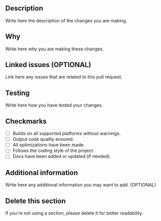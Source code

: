 ## Description

Write here the description of the changes you are making.

## Why

Write here why you are making these changes.

## Linked issues (OPTIONAL)

Link here any issues that are related to this pull request.

## Testing

Write here how you have tested your changes.

## Checkmarks

- [ ] Builds on all supported platforms without warnings.
- [ ] Output code quality ensured.
- [ ] All optimizations have been made.
- [ ] Follows the coding style of the project.
- [ ] Docs have been added or updated (if needed).

## Additional information

Write here any additional information you may want to add. (OPTIONAL)

## Delete this section

If you're not using a section, please delete it for better readability.
